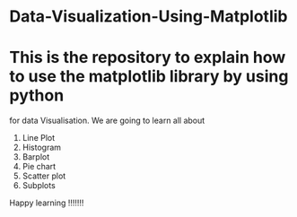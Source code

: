 # Data-Visualization-Using-Matplotlib
# This is the repository to explain how to use the matplotlib library by using python
for data Visualisation.
We are going to learn all about
1. Line Plot
2. Histogram
3. Barplot
4. Pie chart
5. Scatter plot
6. Subplots

Happy learning !!!!!!!
